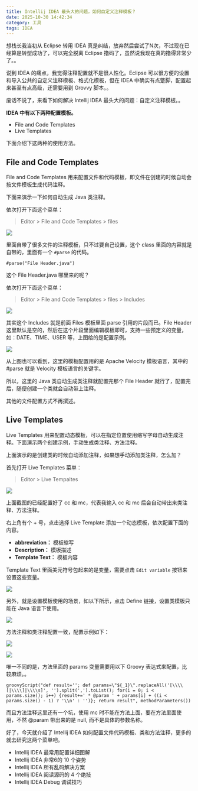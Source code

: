 ```yaml
---
title: Intellij IDEA 最头大的问题，如何自定义注释模板？
date: 2025-10-30 14:42:34
category: 工具
tags: IDEA
---
```


想栈长我当初从 Eclipse 转用 IDEA 真是纠结，放弃然后尝试了N次，不过现在已经算是转型成功了，可以完全脱离 Eclipse 撸码了，虽然说我现在真的撸得非常少了。。

说到 IDEA 的痛点，我觉得注释配置就不是很人性化。Eclipse 可以很方便的设置和导入公共的自定义注释模板、格式化模板，但在 IDEA 中确实有点蹩脚，配置起来甚至有点高级，还需要用到 Grovvy 脚本。。

废话不说了，来看下如何解决 Intellij IDEA 最头大的问题：自定义注释模板。。

**IDEA 中有以下两种配置模板。**

- File and Code Templates
- Live Templates

下面介绍下这两种的使用方法。

## File and Code Templates

File and Code Templates 用来配置文件和代码模板，即文件在创建的时候自动会按文件模板生成代码注释。

下面来演示一下如何自动生成 Java 类注释。

依次打开下面这个菜单：

> Editor > File and Code Templates > files

![](http://img.javastack.cn/18-10-23/68361689.jpg)

里面自带了很多文件的注释模板，只不过要自己设置，这个 class 里面的内容就是自带的，里面有一个 `#parse` 的代码。

```
#parse("File Header.java")
```

这个 File Header.java 哪里来的呢？

依次打开下面这个菜单：

> Editor > File and Code Templates > files > Includes

![](http://img.javastack.cn/18-10-23/41018185.jpg)

其实这个 Includes 就是前面 Files 模板里面 parse 引用的片段而已。File Header 这里默认是空的，然后在这个片段里面编辑模板即可，支持一些预定义的变量，如：DATE、TIME、USER 等，上图给的是配置示例。

![](http://img.javastack.cn/18-10-23/9061457.jpg)

从上图也可以看到，这里的模板配置用的是 Apache Velocity 模板语言，其中的 #parse 就是 Velocity 模板语言的关键字。

所以，这里的 Java 类自动生成类注释就配置完那个 File Header 就行了，配置完后，随便创建一个类就会自动带上注释。

其他的文件配置方式不再撰述。

## Live Templates

Live Templates 用来配置动态模板，可以在指定位置使用缩写字母自动生成注释。下面演示两个创建示例，手动生成类注释、方法注释。

上面演示的是创建类的时候自动添加注释，如果想手动添加类注释，怎么加？

首先打开 Live Templates 菜单：

> Editor > Live Tempaltes

![](http://img.javastack.cn/18-10-23/56817313.jpg)

上面截图的已经配置好了 cc 和 mc，代表我输入 cc 和 mc 后会自动带出来类注释、方法注释。

右上角有个 + 号，点击选择 Live Template 添加一个动态模板，依次配置下面的内容。

- **abbreviation：** 模板缩写
- **Description：** 模板描述
- **Template Text：** 模板内容

Template Text 里面美元符号包起来的是变量，需要点击 `Edit variable` 按钮来设置这些变量。

![](http://img.javastack.cn/18-10-23/85720861.jpg)

另外，就是设置模板使用的场景，如以下所示，点击 Define 链接，设置类模板只能在 Java 语言下使用。

![](http://img.javastack.cn/18-10-23/35553716.jpg)

方法注释和类注释配置一致，配置示例如下：

![](http://img.javastack.cn/18-10-23/59877084.jpg)

![](http://img.javastack.cn/18-10-23/24832650.jpg)

唯一不同的是，方法里面的 params 变量需要用以下 Groovy 表达式来配置，比较麻烦。。

```
groovyScript("def result=''; def params=\"${_1}\".replaceAll('[\\\\[|\\\\]|\\\\s]', '').split(',').toList(); for(i = 0; i < params.size(); i++) {result+=' * @param ' + params[i] + ((i < params.size() - 1) ? '\\n' : '')}; return result", methodParameters())
```

而且方法注释这里还有一个坑，使用 mc 时不能在方法上面，要在方法里面使用，不然 @param 带出来的是 null, 而不是具体的参数名称。

好了，今天就介绍了 Intellij IDEA 如何配置文件代码模板、类和方法注释，更多的就去研究这两个菜单吧。


- Intellij IDEA 最常用配置详细图解
- Intellij IDEA 非常6的 10 个姿势
- Intellij IDEA 所有乱码解决方案
- Intellij IDEA 阅读源码的 4 个绝技
- Intellij IDEA Debug 调试技巧
